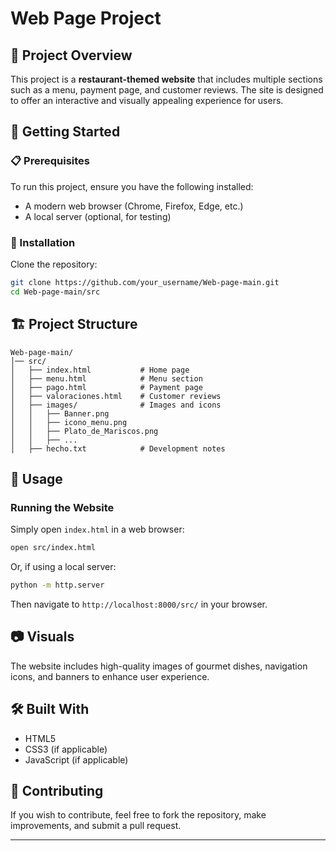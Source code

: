 # Web Page Project

## 📌 Project Overview
This project is a **restaurant-themed website** that includes multiple sections such as a menu, payment page, and customer reviews. The site is designed to offer an interactive and visually appealing experience for users.

## 🚀 Getting Started

### 📋 Prerequisites
To run this project, ensure you have the following installed:
- A modern web browser (Chrome, Firefox, Edge, etc.)
- A local server (optional, for testing)

### 🔧 Installation
Clone the repository:
```sh
git clone https://github.com/your_username/Web-page-main.git
cd Web-page-main/src
```

## 🏗 Project Structure
```
Web-page-main/
│── src/
│   ├── index.html           # Home page
│   ├── menu.html            # Menu section
│   ├── pago.html            # Payment page
│   ├── valoraciones.html    # Customer reviews
│   ├── images/              # Images and icons
│   │   ├── Banner.png
│   │   ├── icono_menu.png
│   │   ├── Plato_de_Mariscos.png
│   │   ├── ...
│   ├── hecho.txt            # Development notes
```

## 🎯 Usage

### Running the Website
Simply open `index.html` in a web browser:
```sh
open src/index.html
```
Or, if using a local server:
```sh
python -m http.server
```
Then navigate to `http://localhost:8000/src/` in your browser.

## 📷 Visuals
The website includes high-quality images of gourmet dishes, navigation icons, and banners to enhance user experience.

## 🛠 Built With
- HTML5
- CSS3 (if applicable)
- JavaScript (if applicable)

## 🤝 Contributing
If you wish to contribute, feel free to fork the repository, make improvements, and submit a pull request.

---
